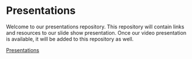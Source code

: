 # Presentations
Welcome to our presentations repository. This repository will contain links and resources to our slide show presentation. Once our video presentation is available, it will be added to this repository as well.

[Presentations](https://github.com/knonsense/Presentations)
